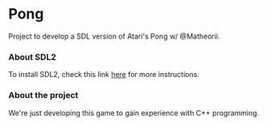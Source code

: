# Pong
Project to develop a SDL version of Atari's Pong w/ @Matheorii.

### About SDL2
To install SDL2, check this link [here](https://wiki.libsdl.org/Installation) for more instructions.

### About the project
We're just developing this game to gain experience with C++ programming.
